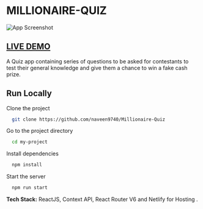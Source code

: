 # MILLIONAIRE-QUIZ

![App Screenshot](https://i.ibb.co/2yT766D/QUIZ1.png)

## [LIVE DEMO](https://millionaire-quiz1.netlify.app/)

A Quiz app containing series of questions to be asked for contestants to test their general knowledge and give them a chance to win a fake cash prize.

## Run Locally

Clone the project

```bash
  git clone https://github.com/naveen9740/Millionaire-Quiz
```

Go to the project directory

```bash
  cd my-project
```

Install dependencies

```bash
  npm install
```

Start the server

```bash
  npm run start
```

**Tech Stack:** ReactJS, Context API, React Router V6  and Netlify for Hosting .
